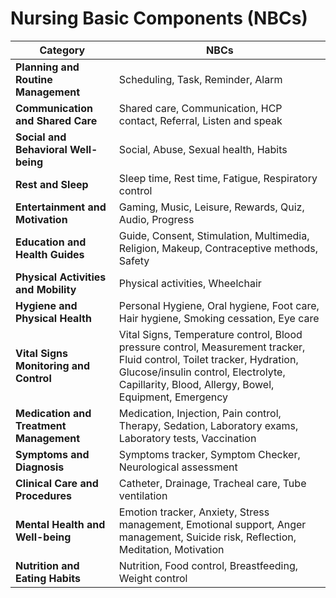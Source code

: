 # Nursing Basic Components (NBCs)

| **Category**                         | **NBCs**                                                                                                  |
|--------------------------------------|------------------------------------------------------------------------------------------------------------------|
| **Planning and Routine Management**  | Scheduling, Task, Reminder, Alarm                                                                               |
| **Communication and Shared Care**    | Shared care, Communication, HCP contact, Referral, Listen and speak                                             |
| **Social and Behavioral Well-being** | Social, Abuse, Sexual health, Habits                                                                           |
| **Rest and Sleep**                   | Sleep time, Rest time, Fatigue, Respiratory control                                                            |
| **Entertainment and Motivation**     | Gaming, Music, Leisure, Rewards, Quiz, Audio, Progress                                                         |
| **Education and Health Guides**      | Guide, Consent, Stimulation, Multimedia, Religion, Makeup, Contraceptive methods, Safety                      |
| **Physical Activities and Mobility** | Physical activities, Wheelchair                                                                                |
| **Hygiene and Physical Health**      | Personal Hygiene, Oral hygiene, Foot care, Hair hygiene, Smoking cessation, Eye care                           |
| **Vital Signs Monitoring and Control** | Vital Signs, Temperature control, Blood pressure control, Measurement tracker, Fluid control, Toilet tracker, Hydration, Glucose/insulin control, Electrolyte, Capillarity, Blood, Allergy, Bowel, Equipment, Emergency |
| **Medication and Treatment Management** | Medication, Injection, Pain control, Therapy, Sedation, Laboratory exams, Laboratory tests, Vaccination         |
| **Symptoms and Diagnosis**           | Symptoms tracker, Symptom Checker, Neurological assessment                                                     |
| **Clinical Care and Procedures**     | Catheter, Drainage, Tracheal care, Tube ventilation                                                            |
| **Mental Health and Well-being**     | Emotion tracker, Anxiety, Stress management, Emotional support, Anger management, Suicide risk, Reflection, Meditation, Motivation |
| **Nutrition and Eating Habits**      | Nutrition, Food control, Breastfeeding, Weight control                                                          |
